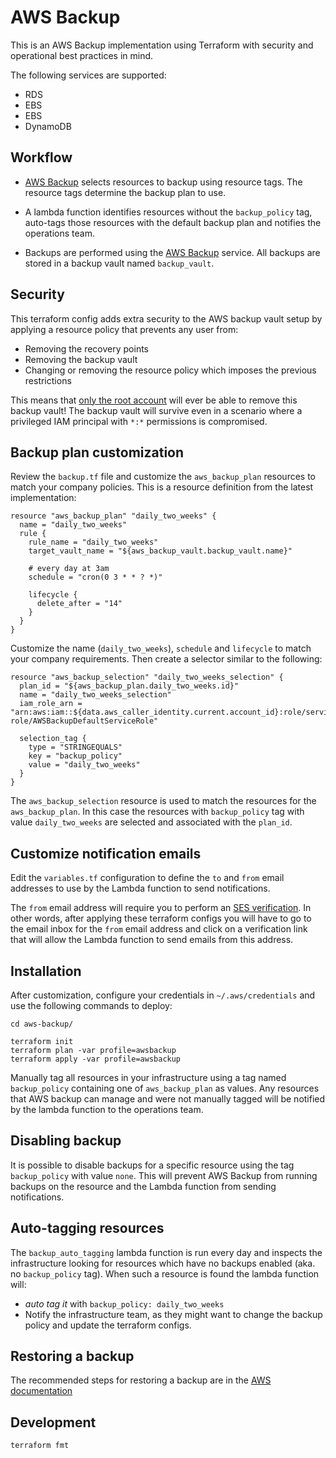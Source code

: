# AWS Backup
This is an AWS Backup implementation using Terraform with security and operational
best practices in mind.

The following services are supported:
 * RDS
 * EBS
 * EBS
 * DynamoDB

## Workflow

 * [AWS Backup](https://aws.amazon.com/backup/) selects resources to backup
   using resource tags. The resource tags determine the backup plan to use.
   
 * A lambda function identifies resources without the `backup_policy` tag,
   auto-tags those resources with the default backup plan and notifies
   the operations team.

 * Backups are performed using the [AWS Backup](https://aws.amazon.com/backup/) service.
   All backups are stored in a backup vault named `backup_vault`.

## Security

This terraform config adds extra security to the AWS backup vault setup by applying a
resource policy that prevents any user from:
 
 * Removing the recovery points
 * Removing the backup vault
 * Changing or removing the resource policy which imposes the previous restrictions

This means that [only the root account](https://docs.aws.amazon.com/en_pv/general/latest/gr/root-vs-iam.html)
will ever be able to remove this backup vault! The backup vault will survive even
in a scenario where a privileged IAM principal with `*:*` permissions is compromised.

## Backup plan customization

Review the `backup.tf` file and customize the `aws_backup_plan` resources
to match your company policies. This is a resource definition from the latest
implementation:

```
resource "aws_backup_plan" "daily_two_weeks" {
  name = "daily_two_weeks"
  rule {
    rule_name = "daily_two_weeks"
    target_vault_name = "${aws_backup_vault.backup_vault.name}"

    # every day at 3am
    schedule = "cron(0 3 * * ? *)"

    lifecycle {
      delete_after = "14"
    }
  }
}
```

Customize the name (`daily_two_weeks`), `schedule` and `lifecycle` to match
your company requirements. Then create a selector similar to the following:

```
resource "aws_backup_selection" "daily_two_weeks_selection" {
  plan_id = "${aws_backup_plan.daily_two_weeks.id}"
  name = "daily_two_weeks_selection"
  iam_role_arn = "arn:aws:iam::${data.aws_caller_identity.current.account_id}:role/service-role/AWSBackupDefaultServiceRole"

  selection_tag {
    type = "STRINGEQUALS"
    key = "backup_policy"
    value = "daily_two_weeks"
  }
}
```

The `aws_backup_selection` resource is used to match the resources for the
`aws_backup_plan`. In this case the resources with `backup_policy` tag with
value `daily_two_weeks` are selected and associated with the `plan_id`. 

## Customize notification emails

Edit the `variables.tf` configuration to define the `to` and `from` email
addresses to use by the Lambda function to send notifications.

The `from` email address will require you to perform an [SES verification](https://docs.aws.amazon.com/en_pv/ses/latest/DeveloperGuide/verify-email-addresses.html).
In other words, after applying these terraform configs you will have to go
to the email inbox for the `from` email address and click on a verification link
that will allow the Lambda function to send emails from this address.  

## Installation

After customization, configure your credentials in `~/.aws/credentials` and use
the following commands to deploy:

```
cd aws-backup/ 

terraform init
terraform plan -var profile=awsbackup
terraform apply -var profile=awsbackup
```

Manually tag all resources in your infrastructure using a tag named `backup_policy`
containing one of `aws_backup_plan` as values. Any resources that AWS backup can
manage and were not manually tagged will be notified by the lambda function to
the operations team.

## Disabling backup

It is possible to disable backups for a specific resource using the tag `backup_policy`
with value `none`. This will prevent AWS Backup from running backups on the resource
and the Lambda function from sending notifications.

## Auto-tagging resources

The `backup_auto_tagging` lambda function is run every day and inspects the
infrastructure looking for resources which have no backups enabled (aka. no
`backup_policy` tag). When such a resource is found the lambda function will:

 * *auto tag it* with `backup_policy: daily_two_weeks`
 * Notify the infrastructure team, as they might want to change the backup
   policy and update the terraform configs.

## Restoring a backup

The recommended steps for restoring a backup are in the [AWS documentation](https://docs.aws.amazon.com/aws-backup/latest/devguide/restore-resource.html)

## Development

```
terraform fmt
```